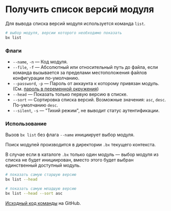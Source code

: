 # Получить список версий модуля

Для вывода списка версий модуля используется команда `list`.

```bash
# выбор модуля, версии которого необходимо показать
bx list
```

### Флаги

- `--name`, `-n` &mdash; Код модуля.
- `--file`, `-f` &mdash; Абсолютный или относительный путь до файла, если команда вызывается за пределами местоположения файлов конфигурации по-умолчанию.
- `--password`, `-p` &mdash; Пароль от аккаунта к которому привязан модуль. (См. [пароль в переменной окружения](configuration/password.md))
- `--head` &mdash; Показать только первую версию в списке.
- `--sort` &mdash; Сортировка списка версий. Возможные значения: `asc`, `desc`. По-умолчанию `desc`.
- `--silent`, `-s` &mdash; "Тихий режим", не выводит статус аутентификации.

### Использование

Вызов `bx list` без флага `--name` инициирует выбор модуля.

Поиск модулей производится в директории `.bx` текущего контекста.

В случае если в каталоге `.bx` только один модуль &mdash; выбор модуля из списка не будет инициирован,
вместо этого будет выбран единственный доступный модуль.

```bash
# показать самую старшую версию
bx list --head
```

```bash
# показать самую младшую версию
bx list --head --sort asc
```

[Исходный код команды](https://github.com/pixel365/bx/blob/main/cmd/list/list.go) на GitHub.
